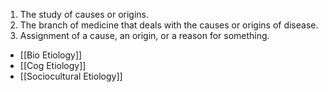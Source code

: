 1. The study of causes or origins.
2. The branch of medicine that deals with the causes or origins of disease.
3. Assignment of a cause, an origin, or a reason for something.

- [[Bio Etiology]]
- [[Cog Etiology]]
- [[Sociocultural Etiology]]